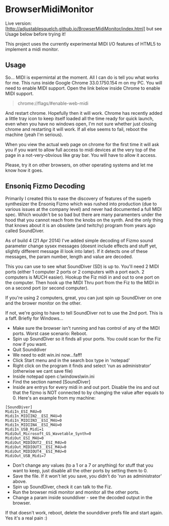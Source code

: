 BrowserMidiMonitor
==================
Live version: [http://adjustablesquelch.github.io/BrowserMidiMonitor/index.html] but see Usage below before trying it!

This project uses the currently experimental MIDI I/O features of HTML5 to implement a midi monitor.

Usage
-----
So... MIDI is expermintal at the moment. All I can do is tell you what works for me. This runs inside Google Chrome 33.0.1750.154 m on my PC. You will need to enable MIDI support. Open the link below inside Chrome to enable MIDI support.

>chrome://flags/#enable-web-midi

And restart chrome. Hopefully then it will work. Chrome has recently added a little tray icon to keep itself loaded all the time ready for quick launch, even when you have no windows open, I'm not sure whether just closing chrome and restarting it will work. If all else seems to fail, reboot the machine (yeah I'm serious).

When you view the actual web page on chrome for the first time it will ask you if you want to allow full access to midi devices at the very top of the page in a not-very-obvious like gray bar. You will have to allow it access.

Please, try it on other browsers, on other operating systems and let me know how it goes.

Ensoniq Fizmo Decoding
----------------------
Primarily I created this to ease the discovery of features of the superb synthesizer the Ensoniq Fizmo which was rushed into production (due to various issues at the company level) and never had documented a full MIDI spec. Which wouldn't be so bad but there are many paramenters under the hood that you cannot reach from the knobs on the synth. And the only thing that knows about it is an obsolete (and twitchy) program from years ago called SoundDiver.

As of build 4 (21 Apr 2014) I've added simple decoding of Fizmo sound parameter change sysex messages (doesnt include effects and stuff yet, slightly different message ill look into later). If it detects one of these messages, the param number, length and value are decoded. 

This you can use to see what SoundDiver (SD) is up to. You'll need 2 MIDI ports (either 1 computer 2 ports or 2 computers with a port each. 2 computers is MUCH easier). Hookup the Fiz midi in and out to one port on the computer. Then hook up the MIDI Thru port from the Fiz to the MIDI in on a second port (or second computer).

If you're using 2 computers, great, you can just spin up SoundDiver on one and the brower monitor on the other.

If not, we're going to have to tell SoundDiver not to use the 2nd port. This is a faff. Briefly for Windows...

+ Make sure the browser isn't running and has control of any of the MIDI ports. Worst case scenario: Reboot.
+ Spin up SoundDiver so it finds all your ports. You could scan for the Fiz now if you want.
+ Quit Sounddiver
+ We need to edit win.ini now...faff!
+ Click Start menu and in the search box type in 'notepad'
+ Right click on the program it finds and select 'run as administrator' (otherwise we cant save file)
+ Inside notepad open c:\windows\win.ini
+ Find the section named [SoundDiver]
+ Inside are entrys for every midi in and out port. Disable the ins and out that the fizmo is NOT connected to by changing the value after equals to 0. Here's an example from my machine:
```
[SoundDiver]
MidiIn_ESI_M4U=0
MidiIn_MIDIIN2__ESI_M4U=0
MidiIn_MIDIIN3__ESI_M4U=0
MidiIn_MIDIIN4__ESI_M4U=0
MidiIn_USB_Midi=1
MidiOut_Microsoft_GS_Wavetable_Synth=0
MidiOut_ESI_M4U=0
MidiOut_MIDIOUT2__ESI_M4U=0
MidiOut_MIDIOUT3__ESI_M4U=0
MidiOut_MIDIOUT4__ESI_M4U=0
MidiOut_USB_Midi=7
```
+ Don't change any values (to a 1 or a 7 or anything) for stuff that you want to keep, just disable all the other ports by setting them to 0.
+ Save the file. If it won't let you save, you didn't do 'run as administrator' above.
+ Spin up SoundDiver, check it can talk to the Fiz.
+ Run the browser midi monitor and monitor all the other ports.
+ Change a param inside sounddiver - see the decoded output in the browser.

If that doesn't work, reboot, delete the sounddiver prefs file and start again. Yes it's a real pain :)


